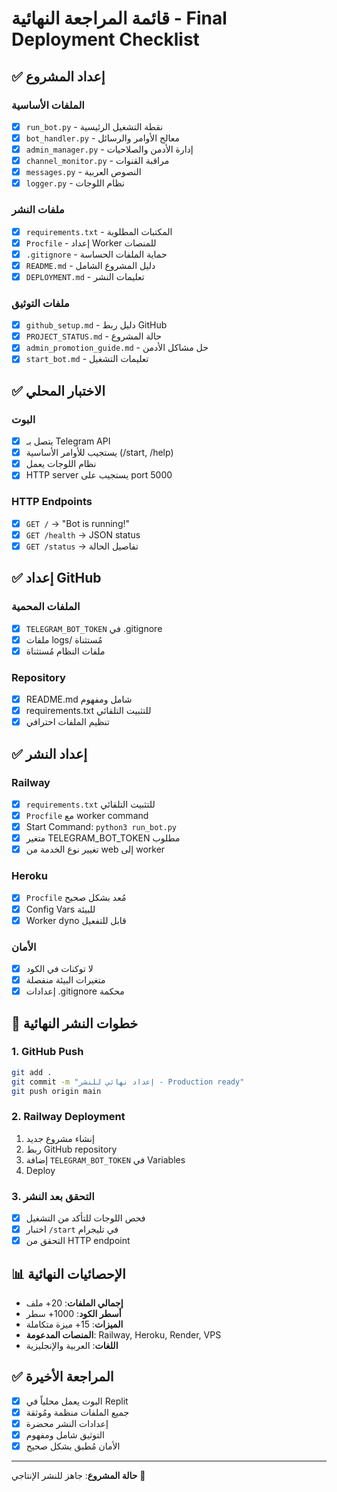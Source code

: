 # قائمة المراجعة النهائية - Final Deployment Checklist

## ✅ إعداد المشروع

### الملفات الأساسية
- [x] `run_bot.py` - نقطة التشغيل الرئيسية
- [x] `bot_handler.py` - معالج الأوامر والرسائل
- [x] `admin_manager.py` - إدارة الأدمن والصلاحيات
- [x] `channel_monitor.py` - مراقبة القنوات
- [x] `messages.py` - النصوص العربية
- [x] `logger.py` - نظام اللوجات

### ملفات النشر
- [x] `requirements.txt` - المكتبات المطلوبة
- [x] `Procfile` - إعداد Worker للمنصات
- [x] `.gitignore` - حماية الملفات الحساسة
- [x] `README.md` - دليل المشروع الشامل
- [x] `DEPLOYMENT.md` - تعليمات النشر

### ملفات التوثيق
- [x] `github_setup.md` - دليل ربط GitHub
- [x] `PROJECT_STATUS.md` - حالة المشروع
- [x] `admin_promotion_guide.md` - حل مشاكل الأدمن
- [x] `start_bot.md` - تعليمات التشغيل

## ✅ الاختبار المحلي

### البوت
- [x] يتصل بـ Telegram API
- [x] يستجيب للأوامر الأساسية (/start, /help)
- [x] نظام اللوجات يعمل
- [x] HTTP server يستجيب على port 5000

### HTTP Endpoints
- [x] `GET /` → "Bot is running!"
- [x] `GET /health` → JSON status
- [x] `GET /status` → تفاصيل الحالة

## ✅ إعداد GitHub

### الملفات المحمية
- [x] `TELEGRAM_BOT_TOKEN` في .gitignore
- [x] ملفات logs/ مُستثناة
- [x] ملفات النظام مُستثناة

### Repository
- [x] README.md شامل ومفهوم
- [x] requirements.txt للتثبيت التلقائي
- [x] تنظيم الملفات احترافي

## ✅ إعداد النشر

### Railway
- [x] `requirements.txt` للتثبيت التلقائي
- [x] `Procfile` مع worker command
- [x] Start Command: `python3 run_bot.py`
- [x] متغير TELEGRAM_BOT_TOKEN مطلوب
- [x] تغيير نوع الخدمة من web إلى worker

### Heroku
- [x] `Procfile` مُعد بشكل صحيح
- [x] Config Vars للبيئة
- [x] Worker dyno قابل للتفعيل

### الأمان
- [x] لا توكنات في الكود
- [x] متغيرات البيئة منفصلة
- [x] إعدادات .gitignore محكمة

## 🚀 خطوات النشر النهائية

### 1. GitHub Push
```bash
git add .
git commit -m "إعداد نهائي للنشر - Production ready"
git push origin main
```

### 2. Railway Deployment
1. إنشاء مشروع جديد
2. ربط GitHub repository
3. إضافة `TELEGRAM_BOT_TOKEN` في Variables
4. Deploy

### 3. التحقق بعد النشر
- [x] فحص اللوجات للتأكد من التشغيل
- [x] اختبار `/start` في تليجرام
- [x] التحقق من HTTP endpoint

## 📊 الإحصائيات النهائية

- **إجمالي الملفات**: 20+ ملف
- **أسطر الكود**: 1000+ سطر
- **الميزات**: 15+ ميزة متكاملة
- **المنصات المدعومة**: Railway, Heroku, Render, VPS
- **اللغات**: العربية والإنجليزية

## ✅ المراجعة الأخيرة

- [x] البوت يعمل محلياً في Replit
- [x] جميع الملفات منظمة ومُوثقة
- [x] إعدادات النشر محضرة
- [x] التوثيق شامل ومفهوم
- [x] الأمان مُطبق بشكل صحيح

---
**حالة المشروع**: جاهز للنشر الإنتاجي 🎯
